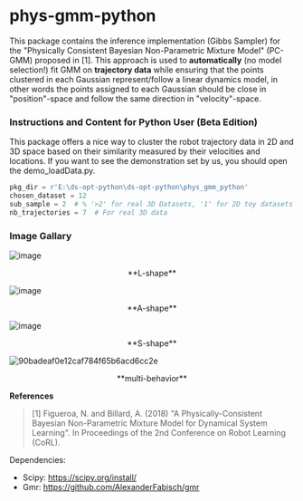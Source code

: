 # phys-gmm-python
This package contains the inference implementation (Gibbs Sampler) for the "Physically Consistent Bayesian Non-Parametric Mixture Model" (PC-GMM) proposed in [1]. This approach is used to **automatically** (no model selection!) fit GMM on **trajectory data** while ensuring that the points clustered in each Gaussian represent/follow a linear dynamics model, in other words the points assigned to each Gaussian should be close in "position"-space and follow the same direction in "velocity"-space.

### Instructions and Content for Python User (Beta Edition)
This package offers a nice way to cluster the robot trajectory data in 2D and 3D space based on their similarity measured by their velocities and locations. 
If you want to see the demonstration set by us, you should open the demo_loadData.py. 

```Python
pkg_dir = r'E:\ds-opt-python\ds-opt-python\phys_gmm_python'
chosen_dataset = 12
sub_sample = 2  # % '>2' for real 3D Datasets, '1' for 2D toy datasets
nb_trajectories = 7  # For real 3D data
```
### Image Gallary

![image](https://user-images.githubusercontent.com/97799818/190874177-67d995b9-b105-47f6-83b0-045c5b0d54f8.png)
<p align="center">
  **L-shape**
</>

![image](https://user-images.githubusercontent.com/97799818/190874280-3fdd430d-9e65-4756-96c7-9afc9697cbeb.png)
<p align="center">
**A-shape**
</>

![image](https://user-images.githubusercontent.com/97799818/190873962-0e82256d-5057-44bb-b33a-b9f18519bfb7.png)
<p align="center">
**S-shape**
</>

![90badeaf0e12caf784f65b6acd6cc2e](https://user-images.githubusercontent.com/97799818/190874080-d6599bec-161c-4075-955a-b799bb9d1062.jpg)
<p align="center">  
**multi-behavior**
</>


**References**    
> [1] Figueroa, N. and Billard, A. (2018) "A Physically-Consistent Bayesian Non-Parametric Mixture Model for Dynamical System Learning". In Proceedings of the 2nd Conference on Robot Learning (CoRL). 

Dependencies:
- Scipy: https://scipy.org/install/
- Gmr: https://github.com/AlexanderFabisch/gmr
